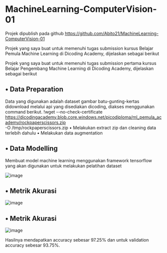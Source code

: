 # MachineLearning-ComputerVision-01
Projek dipublish pada github https://github.com/Abito21/MachineLearning-ComputerVision-01 

Projek yang saya buat untuk memenuhi tugas submission kursus Belajar Pemula Machine Learning di Dicoding Academy, dijelaskan sebagai berikut

Projek yang saya buat untuk memenuhi tugas submission pertama kursus Belajar Pengembang Machine Learning di Dicoding Academy, dijelaskan sebagai berikut

## •	Data Preparation

Data yang digunakan adalah dataset gambar batu-gunting-kertas didownload melalui api yang disediakan dicoding, diakses menggunakan command berikut.
!wget --no-check-certificate \
https://dicodingacademy.blob.core.windows.net/picodiploma/ml_pemula_academy/rockpaperscissors.zip \
  -O /tmp/rockpaperscissors.zip
•	Melakukan extract zip dan cleaning data terlebih dahulu
•	Melakukan data augmentation

## •	Data Modelling

Membuat model machine learning menggunakan framework tensorflow yang akan digunakan untuk melakukan pelatihan dataset

![image](https://user-images.githubusercontent.com/67644383/178147158-8ebe4c78-6fdf-4ee0-8822-80a88951471a.png)

## •	Metrik Akurasi
![image](https://user-images.githubusercontent.com/67644383/178147171-579b54d7-a09b-4e0d-b54e-0988b0426dfc.png)
 
## •	Metrik Akurasi
![image](https://user-images.githubusercontent.com/67644383/178147183-3a058125-a814-423d-8165-164325f60e80.png)

Hasilnya mendapatkan accuracy sebesar 97.25% dan untuk validation accuracy sebesar 93.75%.
